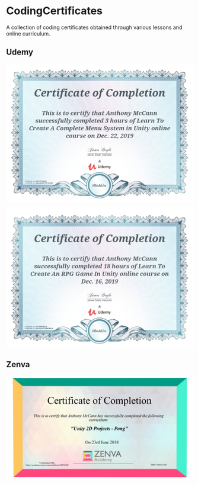 # CodingCertificates
A collection of coding certificates obtained through various lessons and online curriculum.

## Udemy

![Menu System](https://github.com/AnMcCbusiness/CodingCertificates/blob/master/Udemy/UC-7C7XJXN1.jpg)

![2D RPG Unity](https://github.com/AnMcCbusiness/CodingCertificates/blob/master/Udemy/UC-G4HFBA1A.jpg)

## Zenva

![2D Pong](https://github.com/AnMcCbusiness/CodingCertificates/blob/master/Zenva/Annotation%202019-12-22%20192727.jpg)
